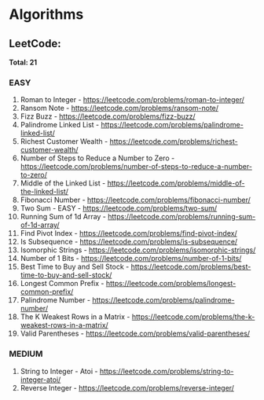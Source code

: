 # Algorithms
 
## LeetCode:

**Total: 21**

### EASY

1. Roman to Integer - https://leetcode.com/problems/roman-to-integer/
2. Ransom Note -  https://leetcode.com/problems/ransom-note/
3. Fizz Buzz - https://leetcode.com/problems/fizz-buzz/
4. Palindrome Linked List - https://leetcode.com/problems/palindrome-linked-list/
5. Richest Customer Wealth - https://leetcode.com/problems/richest-customer-wealth/
6. Number of Steps to Reduce a Number to Zero - https://leetcode.com/problems/number-of-steps-to-reduce-a-number-to-zero/
7. Middle of the Linked List  - https://leetcode.com/problems/middle-of-the-linked-list/
8. Fibonacci Number - https://leetcode.com/problems/fibonacci-number/
9. Two Sum - EASY - https://leetcode.com/problems/two-sum/
10. Running Sum of 1d Array - https://leetcode.com/problems/running-sum-of-1d-array/
11. Find Pivot Index - https://leetcode.com/problems/find-pivot-index/
12. Is Subsequence - https://leetcode.com/problems/is-subsequence/
13. Isomorphic Strings - https://leetcode.com/problems/isomorphic-strings/
14. Number of 1 Bits - https://leetcode.com/problems/number-of-1-bits/
15. Best Time to Buy and Sell Stock - https://leetcode.com/problems/best-time-to-buy-and-sell-stock/
16. Longest Common Prefix - https://leetcode.com/problems/longest-common-prefix/
17. Palindrome Number - https://leetcode.com/problems/palindrome-number/
18. The K Weakest Rows in a Matrix  - https://leetcode.com/problems/the-k-weakest-rows-in-a-matrix/
19. Valid Parentheses - https://leetcode.com/problems/valid-parentheses/

### MEDIUM

1. String to Integer - Atoi - https://leetcode.com/problems/string-to-integer-atoi/
2. Reverse Integer - https://leetcode.com/problems/reverse-integer/
